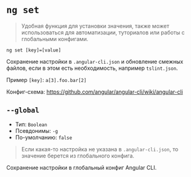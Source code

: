 # `ng set`

> Удобная функция для установки значения, также может использоваться для автоматизации, туториалов или работы с глобальными конфигами.

```
ng set [key]=[value]
```

Сохранение настройки в `.angular-cli.json` и обновление смежных файлов, если в этом есть необходимость, например `tslint.json`.  

Пример `[key]`: `a[3].foo.bar[2]`

Конфиг-схема: https://github.com/angular/angular-cli/wiki/angular-cli 


## `--global`

* Тип: `Boolean`
* Псевдонимы: `-g`
* По-умолчанию: `false`

> Если какая-то настройка не указана в `.angular-cli.json`, то значение берется из глобального конфига. 

Сохранение настройки в глобальный конфиг Angular CLI.
